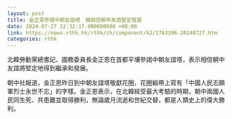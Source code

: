 ```yaml
---
layout: post
title: 金正恩參謁中朝友誼塔　稱相信朝中友誼堅定發展
date: 2024-07-27 12:32:17.000000000 +08:00
link: https://news.rthk.hk/rthk/ch/component/k2/1763396-20240727.htm
categories: rthk
---
```


北韓勞動黨總書記、國務委員長金正恩在首都平壤參謁中朝友誼塔，表示相信朝中友誼將堅定地得到繼承和發展。

朝中社報道，金正恩昨日到中朝友誼塔敬獻花圈，花圈緞帶上寫有「中國人民志願軍烈士永世不忘」的字樣。金正恩表示，在北韓經受最大考驗的時期，朝中兩國人民同生死、共患難並取得勝利，無論歲月流逝和世紀交替，都是人類史上的偉大勝利。
